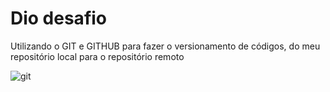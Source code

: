 # Dio desafio

Utilizando o GIT e GITHUB para fazer o versionamento de códigos, do meu repositório local para o repositório remoto

![git](https://github.com/GleycePereira/dio-desafio/assets/142240220/05b41da2-b6e9-4bdf-b18a-c8a73280a7a5)
